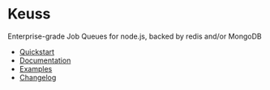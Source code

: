 # Keuss
Enterprise-grade Job Queues for node.js, backed by redis and/or MongoDB

* [Quickstart](https://pepmartinez.github.io/keuss/docs/quickstart)
* [Documentation](https://pepmartinez.github.io/keuss/docs/)
* [Examples](https://pepmartinez.github.io/keuss/docs/examples)
* [Changelog](https://pepmartinez.github.io/keuss/docs/changelog)
